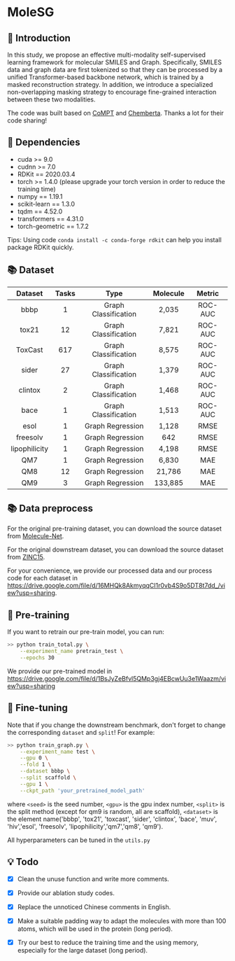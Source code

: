 # MoleSG

## 🤖 Introduction
In this study, we propose an effective multi-modality self-supervised learning framework for molecular SMILES and Graph. Specifically, SMILES data and graph data are first tokenized so that they can be processed by a unified Transformer-based backbone network, which is trained by a masked reconstruction strategy. In addition, we introduce a specialized non-overlapping masking strategy to encourage fine-grained interaction between these two modalities.

The code was built based on [CoMPT](https://github.com/jcchan23/CoMPT) and [Chemberta](https://github.com/seyonechithrananda/bert-loves-chemistry). Thanks a lot for their code sharing!

## 🔬 Dependencies

+ cuda >= 9.0
+ cudnn >= 7.0
+ RDKit == 2020.03.4
+ torch >= 1.4.0 (please upgrade your torch version in order to reduce the training time)
+ numpy == 1.19.1
+ scikit-learn == 1.3.0
+ tqdm == 4.52.0
+ transformers == 4.31.0
+ torch-geometric == 1.7.2

Tips: Using code `conda install -c conda-forge rdkit` can help you install package RDKit quickly.

## 📚 Dataset

|    Dataset    | Tasks | Type | Molecule | Metric | 
|:-------------:|:-----:| :---: |:--------:| :---: |
|     bbbp      |   1   | Graph Classification |  2,035   | ROC-AUC |
|     tox21     |  12   | Graph Classification |  7,821   | ROC-AUC |
|    ToxCast    |  617  | Graph Classification |  8,575   | ROC-AUC | 
|     sider     |  27   | Graph Classification |  1,379   | ROC-AUC |
|    clintox    |   2   | Graph Classification |  1,468   | ROC-AUC |
|     bace      |   1   | Graph Classification |  1,513   | ROC-AUC |
|     esol      |   1   | Graph Regression |  1,128   | RMSE |
|   freesolv    |   1   | Graph Regression |   642    | RMSE |
| lipophilicity |   1   | Graph Regression |  4,198   | RMSE |
|      QM7      |   1   | Graph Regression |  6,830   | MAE |
|      QM8      |  12   | Graph Regression |  21,786  | MAE |
|      QM9      |   3   | Graph Regression | 133,885  | MAE |

## 📚 Data preprocess

For the original pre-training dataset, you can download the source dataset from [Molecule-Net](http://moleculenet.ai/datasets-1).

For the original downstream dataset, you can download the source dataset from [ZINC15](https://github.com/HICAI-ZJU/KANO/blob/main/data/zinc15_250K.csv).

For your convenience, we provide our processed data and our process code for each dataset in https://drive.google.com/file/d/16MHQk8AkmyqqCI1r0vb4S9o5DT8t7dd_/view?usp=sharing.

## 🚀 Pre-training
If you want to retrain our pre-train model, you can run:
```sh
>> python train_total.py \
    --experiment_name pretrain_test \
    --epochs 30
```

We provide our pre-trained model in https://drive.google.com/file/d/1BsJyZeBfvl5QMp3gj4EBcwUu3e1Waazm/view?usp=sharing
## 🚀 Fine-tuning

Note that if you change the downstream benchmark, don't forget to change the corresponding `dataset` and `split`! For example:
```sh
>> python train_graph.py \
    --experiment_name test \
    --gpu 0 \
    --fold 1 \
    --dataset bbbp \
    --split scaffold \
    --gpu 1 \
    --ckpt_path 'your_pretrained_model_path'
```
where `<seed>` is the seed number, `<gpu>` is the gpu index number, `<split>` is the split method (except for qm9 is random, all are scaffold), `<dataset>` is the element name('bbbp', 'tox21', 'toxcast', 'sider', 'clintox', 'bace', 'muv', 'hiv','esol', 'freesolv', 'lipophilicity','qm7','qm8', 'qm9').

All hyperparameters can be tuned in the `utils.py`

## 💡 Todo

- [x] Clean the unuse function and write more comments.
- [x] Provide our ablation study codes.
- [x] Replace the unnoticed Chinese comments in English.
- [x] Make a suitable padding way to adapt the molecules with more than 100 atoms, which will be used in the protein (long period).
- [x] Try our best to reduce the training time and the using memory, especially for the large dataset (long period).

